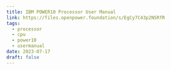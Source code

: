 ```yaml
---
title: IBM POWER10 Processor User Manual
link: https://files.openpower.foundation/s/EgCy7C43p2NSRfR
tags:
  - processor
  - cpu
  - power10
  - usermanual
date: 2023-07-17
draft: false
---
```

